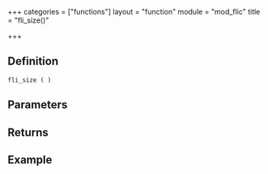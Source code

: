 +++
categories = ["functions"]
layout = "function"
module = "mod_flic"
title = "fli_size()"

+++

## Definition

    fli_size ( )

## Parameters

## Returns

## Example
